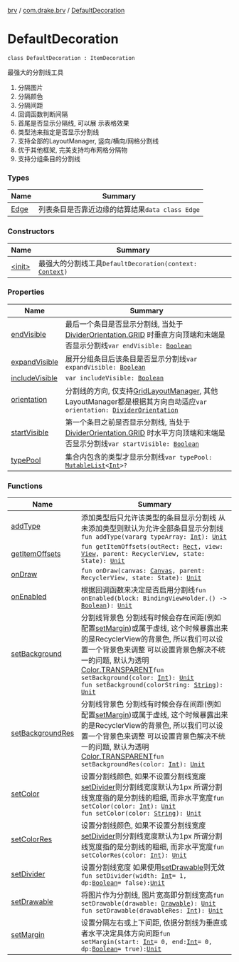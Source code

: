 [brv](../../index.md) / [com.drake.brv](../index.md) / [DefaultDecoration](./index.md)

# DefaultDecoration

`class DefaultDecoration : ItemDecoration`

最强大的分割线工具

1. 分隔图片
2. 分隔颜色
3. 分隔间距
4. 回调函数判断间隔
5. 首尾是否显示分隔线, 可以展 示表格效果
6. 类型池来指定是否显示分割线
7. 支持全部的LayoutManager, 竖向/横向/网格分割线
8. 优于其他框架, 完美支持均布网格分隔物
9. 支持分组条目的分割线

### Types

| Name | Summary |
|---|---|
| [Edge](-edge/index.md) | 列表条目是否靠近边缘的结算结果`data class Edge` |

### Constructors

| Name | Summary |
|---|---|
| [&lt;init&gt;](-init-.md) | 最强大的分割线工具`DefaultDecoration(context: `[`Context`](https://developer.android.com/reference/android/content/Context.html)`)` |

### Properties

| Name | Summary |
|---|---|
| [endVisible](end-visible.md) | 最后一个条目是否显示分割线, 当处于[DividerOrientation.GRID](../../com.drake.brv.annotaion/-divider-orientation/-g-r-i-d.md) 时垂直方向顶端和末端是否显示分割线`var endVisible: `[`Boolean`](https://kotlinlang.org/api/latest/jvm/stdlib/kotlin/-boolean/index.html) |
| [expandVisible](expand-visible.md) | 展开分组条目后该条目是否显示分割线`var expandVisible: `[`Boolean`](https://kotlinlang.org/api/latest/jvm/stdlib/kotlin/-boolean/index.html) |
| [includeVisible](include-visible.md) | `var includeVisible: `[`Boolean`](https://kotlinlang.org/api/latest/jvm/stdlib/kotlin/-boolean/index.html) |
| [orientation](orientation.md) | 分割线的方向, 仅支持[GridLayoutManager](#), 其他LayoutManager都是根据其方向自动适应`var orientation: `[`DividerOrientation`](../../com.drake.brv.annotaion/-divider-orientation/index.md) |
| [startVisible](start-visible.md) | 第一个条目之前是否显示分割线, 当处于[DividerOrientation.GRID](../../com.drake.brv.annotaion/-divider-orientation/-g-r-i-d.md) 时水平方向顶端和末端是否显示分割线`var startVisible: `[`Boolean`](https://kotlinlang.org/api/latest/jvm/stdlib/kotlin/-boolean/index.html) |
| [typePool](type-pool.md) | 集合内包含的类型才显示分割线`var typePool: `[`MutableList`](https://kotlinlang.org/api/latest/jvm/stdlib/kotlin.collections/-mutable-list/index.html)`<`[`Int`](https://kotlinlang.org/api/latest/jvm/stdlib/kotlin/-int/index.html)`>?` |

### Functions

| Name | Summary |
|---|---|
| [addType](add-type.md) | 添加类型后只允许该类型的条目显示分割线 从未添加类型则默认为允许全部条目显示分割线`fun addType(vararg typeArray: `[`Int`](https://kotlinlang.org/api/latest/jvm/stdlib/kotlin/-int/index.html)`): `[`Unit`](https://kotlinlang.org/api/latest/jvm/stdlib/kotlin/-unit/index.html) |
| [getItemOffsets](get-item-offsets.md) | `fun getItemOffsets(outRect: `[`Rect`](https://developer.android.com/reference/android/graphics/Rect.html)`, view: `[`View`](https://developer.android.com/reference/android/view/View.html)`, parent: RecyclerView, state: State): `[`Unit`](https://kotlinlang.org/api/latest/jvm/stdlib/kotlin/-unit/index.html) |
| [onDraw](on-draw.md) | `fun onDraw(canvas: `[`Canvas`](https://developer.android.com/reference/android/graphics/Canvas.html)`, parent: RecyclerView, state: State): `[`Unit`](https://kotlinlang.org/api/latest/jvm/stdlib/kotlin/-unit/index.html) |
| [onEnabled](on-enabled.md) | 根据回调函数来决定是否启用分割线`fun onEnabled(block: BindingViewHolder.() -> `[`Boolean`](https://kotlinlang.org/api/latest/jvm/stdlib/kotlin/-boolean/index.html)`): `[`Unit`](https://kotlinlang.org/api/latest/jvm/stdlib/kotlin/-unit/index.html) |
| [setBackground](set-background.md) | 分割线背景色 分割线有时候会存在间距(例如配置[setMargin](set-margin.md))或属于虚线, 这个时候暴露出来的是RecyclerView的背景色, 所以我们可以设置一个背景色来调整 可以设置背景色解决不统一的问题, 默认为透明[Color.TRANSPARENT](https://developer.android.com/reference/android/graphics/Color.html#TRANSPARENT)`fun setBackground(color: `[`Int`](https://kotlinlang.org/api/latest/jvm/stdlib/kotlin/-int/index.html)`): `[`Unit`](https://kotlinlang.org/api/latest/jvm/stdlib/kotlin/-unit/index.html)<br>`fun setBackground(colorString: `[`String`](https://kotlinlang.org/api/latest/jvm/stdlib/kotlin/-string/index.html)`): `[`Unit`](https://kotlinlang.org/api/latest/jvm/stdlib/kotlin/-unit/index.html) |
| [setBackgroundRes](set-background-res.md) | 分割线背景色 分割线有时候会存在间距(例如配置[setMargin](set-margin.md))或属于虚线, 这个时候暴露出来的是RecyclerView的背景色, 所以我们可以设置一个背景色来调整 可以设置背景色解决不统一的问题, 默认为透明[Color.TRANSPARENT](https://developer.android.com/reference/android/graphics/Color.html#TRANSPARENT)`fun setBackgroundRes(color: `[`Int`](https://kotlinlang.org/api/latest/jvm/stdlib/kotlin/-int/index.html)`): `[`Unit`](https://kotlinlang.org/api/latest/jvm/stdlib/kotlin/-unit/index.html) |
| [setColor](set-color.md) | 设置分割线颜色, 如果不设置分割线宽度[setDivider](set-divider.md)则分割线宽度默认为1px 所谓分割线宽度指的是分割线的粗细, 而非水平宽度`fun setColor(color: `[`Int`](https://kotlinlang.org/api/latest/jvm/stdlib/kotlin/-int/index.html)`): `[`Unit`](https://kotlinlang.org/api/latest/jvm/stdlib/kotlin/-unit/index.html)<br>`fun setColor(color: `[`String`](https://kotlinlang.org/api/latest/jvm/stdlib/kotlin/-string/index.html)`): `[`Unit`](https://kotlinlang.org/api/latest/jvm/stdlib/kotlin/-unit/index.html) |
| [setColorRes](set-color-res.md) | 设置分割线颜色, 如果不设置分割线宽度[setDivider](set-divider.md)则分割线宽度默认为1px 所谓分割线宽度指的是分割线的粗细, 而非水平宽度`fun setColorRes(color: `[`Int`](https://kotlinlang.org/api/latest/jvm/stdlib/kotlin/-int/index.html)`): `[`Unit`](https://kotlinlang.org/api/latest/jvm/stdlib/kotlin/-unit/index.html) |
| [setDivider](set-divider.md) | 设置分割线宽度 如果使用[setDrawable](set-drawable.md)则无效`fun setDivider(width: `[`Int`](https://kotlinlang.org/api/latest/jvm/stdlib/kotlin/-int/index.html)` = 1, dp: `[`Boolean`](https://kotlinlang.org/api/latest/jvm/stdlib/kotlin/-boolean/index.html)` = false): `[`Unit`](https://kotlinlang.org/api/latest/jvm/stdlib/kotlin/-unit/index.html) |
| [setDrawable](set-drawable.md) | 将图片作为分割线, 图片宽高即分割线宽高`fun setDrawable(drawable: `[`Drawable`](https://developer.android.com/reference/android/graphics/drawable/Drawable.html)`): `[`Unit`](https://kotlinlang.org/api/latest/jvm/stdlib/kotlin/-unit/index.html)<br>`fun setDrawable(drawableRes: `[`Int`](https://kotlinlang.org/api/latest/jvm/stdlib/kotlin/-int/index.html)`): `[`Unit`](https://kotlinlang.org/api/latest/jvm/stdlib/kotlin/-unit/index.html) |
| [setMargin](set-margin.md) | 设置分隔左右或上下间距, 依据分割线为垂直或者水平决定具体方向间距`fun setMargin(start: `[`Int`](https://kotlinlang.org/api/latest/jvm/stdlib/kotlin/-int/index.html)` = 0, end: `[`Int`](https://kotlinlang.org/api/latest/jvm/stdlib/kotlin/-int/index.html)` = 0, dp: `[`Boolean`](https://kotlinlang.org/api/latest/jvm/stdlib/kotlin/-boolean/index.html)` = true): `[`Unit`](https://kotlinlang.org/api/latest/jvm/stdlib/kotlin/-unit/index.html) |
